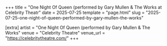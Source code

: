 +++
title = "One Night Of Queen (performed by Gary Mullen & The Works at Celebrity Theatr"
date = 2025-07-25
template = "page.html"
slug = "2025-07-25-one-night-of-queen-performed-by-gary-mullen-the-works"

[extra]
artist = "One Night Of Queen (performed by Gary Mullen & The Works"
venue = "Celebrity Theatre"
venue_url = "https://celebritytheatre.com/"
+++
